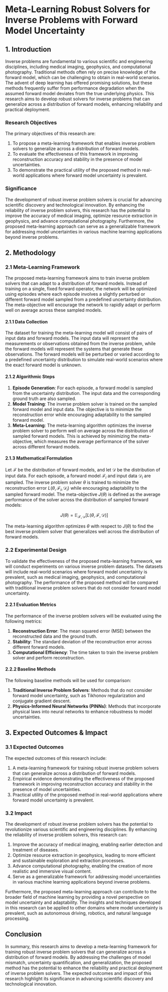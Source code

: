# Meta-Learning Robust Solvers for Inverse Problems with Forward Model Uncertainty

## 1. Introduction

Inverse problems are fundamental to various scientific and engineering disciplines, including medical imaging, geophysics, and computational photography. Traditional methods often rely on precise knowledge of the forward model, which can be challenging to obtain in real-world scenarios. The advent of deep learning has offered promising solutions, but these methods frequently suffer from performance degradation when the assumed forward model deviates from the true underlying physics. This research aims to develop robust solvers for inverse problems that can generalize across a distribution of forward models, enhancing reliability and practical deployment.

### Research Objectives

The primary objectives of this research are:
1. To propose a meta-learning framework that enables inverse problem solvers to generalize across a distribution of forward models.
2. To evaluate the effectiveness of this framework in improving reconstruction accuracy and stability in the presence of model uncertainties.
3. To demonstrate the practical utility of the proposed method in real-world applications where forward model uncertainty is prevalent.

### Significance

The development of robust inverse problem solvers is crucial for advancing scientific discovery and technological innovation. By enhancing the reliability of inverse problem solvers, this research has the potential to improve the accuracy of medical imaging, optimize resource extraction in geophysics, and advance computational photography. Furthermore, the proposed meta-learning approach can serve as a generalizable framework for addressing model uncertainties in various machine learning applications beyond inverse problems.

## 2. Methodology

### 2.1 Meta-Learning Framework

The proposed meta-learning framework aims to train inverse problem solvers that can adapt to a distribution of forward models. Instead of training on a single, fixed forward operator, the network will be optimized using episodes where each episode involves a slightly perturbed or different forward model sampled from a predefined uncertainty distribution. The meta-objective will encourage the network to rapidly adapt or perform well on average across these sampled models.

#### 2.1.1 Data Collection

The dataset for training the meta-learning model will consist of pairs of input data and forward models. The input data will represent the measurements or observations obtained from the inverse problem, while the forward models will represent the systems that generate these observations. The forward models will be perturbed or varied according to a predefined uncertainty distribution to simulate real-world scenarios where the exact forward model is unknown.

#### 2.1.2 Algorithmic Steps

1. **Episode Generation**: For each episode, a forward model is sampled from the uncertainty distribution. The input data and the corresponding ground truth are also sampled.
2. **Model Training**: The inverse problem solver is trained on the sampled forward model and input data. The objective is to minimize the reconstruction error while encouraging adaptability to the sampled forward model.
3. **Meta-Learning**: The meta-learning algorithm optimizes the inverse problem solver to perform well on average across the distribution of sampled forward models. This is achieved by minimizing the meta-objective, which measures the average performance of the solver across different forward models.

#### 2.1.3 Mathematical Formulation

Let $\mathcal{F}$ be the distribution of forward models, and let $\mathcal{D}$ be the distribution of input data. For each episode, a forward model $\mathcal{F}_i$ and input data $\mathcal{D}_i$ are sampled. The inverse problem solver $\theta$ is trained to minimize the reconstruction error $L(\theta, \mathcal{F}_i, \mathcal{D}_i)$ while encouraging adaptability to the sampled forward model. The meta-objective $J(\theta)$ is defined as the average performance of the solver across the distribution of sampled forward models:

$$J(\theta) = \mathbb{E}_{\mathcal{F}, \mathcal{D}} \left[ L(\theta, \mathcal{F}, \mathcal{D}) \right]$$

The meta-learning algorithm optimizes $\theta$ with respect to $J(\theta)$ to find the best inverse problem solver that generalizes well across the distribution of forward models.

### 2.2 Experimental Design

To validate the effectiveness of the proposed meta-learning framework, we will conduct experiments on various inverse problem datasets. The datasets will include real-world scenarios where forward model uncertainty is prevalent, such as medical imaging, geophysics, and computational photography. The performance of the proposed method will be compared with traditional inverse problem solvers that do not consider forward model uncertainty.

#### 2.2.1 Evaluation Metrics

The performance of the inverse problem solvers will be evaluated using the following metrics:
1. **Reconstruction Error**: The mean squared error (MSE) between the reconstructed data and the ground truth.
2. **Stability**: The standard deviation of the reconstruction error across different forward models.
3. **Computational Efficiency**: The time taken to train the inverse problem solver and perform reconstruction.

#### 2.2.2 Baseline Methods

The following baseline methods will be used for comparison:
1. **Traditional Inverse Problem Solvers**: Methods that do not consider forward model uncertainty, such as Tikhonov regularization and conjugate gradient descent.
2. **Physics-Informed Neural Networks (PINNs)**: Methods that incorporate physical laws into neural networks to enhance robustness to model uncertainties.

## 3. Expected Outcomes & Impact

### 3.1 Expected Outcomes

The expected outcomes of this research include:
1. A meta-learning framework for training robust inverse problem solvers that can generalize across a distribution of forward models.
2. Empirical evidence demonstrating the effectiveness of the proposed framework in improving reconstruction accuracy and stability in the presence of model uncertainties.
3. Practical utility of the proposed method in real-world applications where forward model uncertainty is prevalent.

### 3.2 Impact

The development of robust inverse problem solvers has the potential to revolutionize various scientific and engineering disciplines. By enhancing the reliability of inverse problem solvers, this research can:
1. Improve the accuracy of medical imaging, enabling earlier detection and treatment of diseases.
2. Optimize resource extraction in geophysics, leading to more efficient and sustainable exploration and extraction processes.
3. Advance computational photography, enabling the creation of more realistic and immersive visual content.
4. Serve as a generalizable framework for addressing model uncertainties in various machine learning applications beyond inverse problems.

Furthermore, the proposed meta-learning approach can contribute to the broader field of machine learning by providing a novel perspective on model uncertainty and adaptability. The insights and techniques developed in this research can be applied to other domains where model uncertainty is prevalent, such as autonomous driving, robotics, and natural language processing.

## Conclusion

In summary, this research aims to develop a meta-learning framework for training robust inverse problem solvers that can generalize across a distribution of forward models. By addressing the challenges of model mismatch, uncertainty quantification, and generalization, the proposed method has the potential to enhance the reliability and practical deployment of inverse problem solvers. The expected outcomes and impact of this research highlight its significance in advancing scientific discovery and technological innovation.